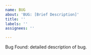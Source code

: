 ```yaml
---
name: BUG
about: 'BUG: [Brief Description]'
title: ''
labels: ''
assignees: ''

---
```


Bug Found: detailed description of bug.

